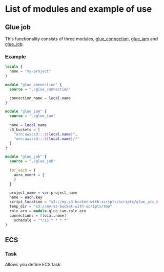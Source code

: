 # List of modules and example of use

## Glue job
This functionality consists of three modules, [glue_connection](./glue_connection), [glue_iam](./glue_iam) and [glue_job](./glue_job).

### Example
```terraform
locals {
  name = "my-project"
}

module "glue_connection" {
  source = "./glue_connection"

  connection_name = local.name
}

module "glue_iam" {
  source = "./glue_iam"
  
  name = local.name
  s3_buckets = [
    "arn:aws:s3:::${local.name}",
    "arn:aws:s3:::${local.name}/*"
  ]
}

module "glue_job" {
  source = "./glue_job"
  
  for_each = {
    aura_event = {
    }
  }

  project_name = var.project_name
  name = each.key
  script_location = "s3://my-s3-bucket-with-scripts/scripts/glue_job_${each.key}.py"
  temp_dir = "s3://my-s3-bucket-with-scripts/tmp"
  role_arn = module.glue_iam.role_arn
  connections = [local.name]
    schedule = "*/15 * * * *"
}
```

## ECS

### Task
Allows you define ECS task.
